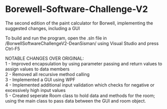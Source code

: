# Borewell-Software-Challenge-V2
The second edition of the paint calculator for Borwell, implementing the suggested changes, including a GUI

To build and run the program, open the .sln file in /BorwellSoftwareChallengeV2-DeanSisman/ using Visual Studio and press Ctrl-F5

NOTABLE CHANGES OVER ORIGINAL:  
1 - Improved encapsulation by using parameter passing and return values to assign values to data members  
2 - Removed all recursive method calling  
3 - Implemented a GUI using WPF  
4 - Implemented additional input validation which checks for negative or excessively high input values  
5 - Created seperate Room class to hold data and methods for the room; using the main class to pass data between the GUI and room object.
